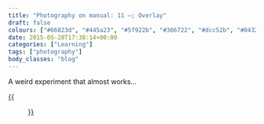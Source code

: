 ```yaml
---
title: "Photography on manual: 11 –; Overlay"
draft: false
colours: ["#66823d", "#445a23", "#5f922b", "#366722", "#dcc52b", "#043205", "#f0de3b"]
date: 2015-05-28T17:38:14+00:00
categories: ["Learning"]
tags: ["photography"]
body_classes: "blog"
---
```


A weird experiment that almost works…

[{{<figure class="wp-caption aligncenter size-full wp-image-4741" src="/images/2015/05/DSCF4954-small.jpg" alt="Dog lying on sofa overlaid with yellow tree blossom" width="1500" height="964" caption="**Sleeping in Spring.** Mucking about with overlaying a couple of photos. It’s a bit more editing than multiple exposures, but a similar style. I was just flicking through the layer blending modes and found something that looked a bit different. Here I’ve layered a couple of blending modes and erased some areas to bring Oskar’s face out">}}](/images/2015/05/DSCF4954-small.jpg)

